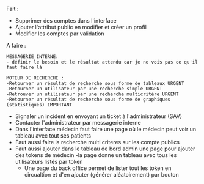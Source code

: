 Fait :

- Supprimer des comptes dans l'interface
- Ajouter l'attribut public en modifier et créer un profil
- Modifier les comptes par validation

A faire :
    
    MESSAGERIE INTERNE:
    - définir le besoin et le résultat attendu car je ne vois pas ce qu'il faut faire là

    MOTEUR DE RECHERCHE :
    -Retourner un résultat de recherche sous forme de tableaux URGENT
    -Retourner un utilisateur par une recherche simple URGENT
    -Retrouver un utilisateur par une recherche multicritère URGENT
    -Retourner un résultat de recherche sous forme de graphiques (statistiques) IMPORTANT

    
- Signaler un incident en envoyant un ticket à l'administrateur (SAV)
- Contacter l'administrateur par messagerie interne
- Dans l'interface médecin faut faire une page où le médecin peut voir un tableau avec tout ses patients
- Faut aussi faire la recherche multi criteres sur les compte publics
- Faut aussi ajouter dans le tableau de bord admin une page pour ajouter des tokens de médecin
        -la page donne un tableau avec tous les utilisateurs listés par token
  - Une page du back office permet de lister tout les token en circualtion et d'en ajouter (générer aléatoirement) par bouton